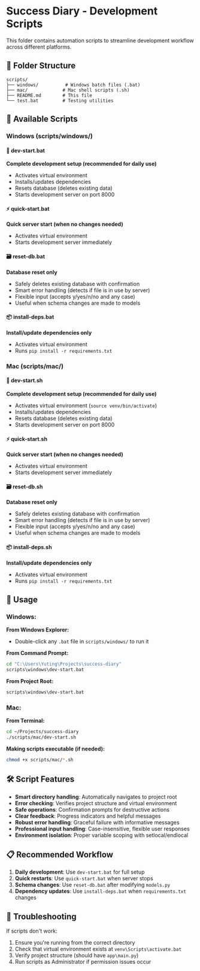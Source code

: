# Success Diary - Development Scripts

This folder contains automation scripts to streamline development workflow across different platforms.

## 📁 Folder Structure

```
scripts/
├── windows/          # Windows batch files (.bat)
├── mac/             # Mac shell scripts (.sh)
├── README.md        # This file
└── test.bat         # Testing utilities
```

## 📁 Available Scripts

### **Windows (scripts/windows/)**

#### 🚀 **dev-start.bat**
**Complete development setup (recommended for daily use)**
- Activates virtual environment
- Installs/updates dependencies
- Resets database (deletes existing data)
- Starts development server on port 8000

#### ⚡ **quick-start.bat**
**Quick server start (when no changes needed)**
- Activates virtual environment
- Starts development server immediately

#### 🗃️ **reset-db.bat**
**Database reset only**
- Safely deletes existing database with confirmation
- Smart error handling (detects if file is in use by server)
- Flexible input (accepts y/yes/n/no and any case)
- Useful when schema changes are made to models

#### 📦 **install-deps.bat**
**Install/update dependencies only**
- Activates virtual environment
- Runs `pip install -r requirements.txt`

### **Mac (scripts/mac/)**

#### 🚀 **dev-start.sh**
**Complete development setup (recommended for daily use)**
- Activates virtual environment (`source venv/bin/activate`)
- Installs/updates dependencies
- Resets database (deletes existing data)
- Starts development server on port 8000

#### ⚡ **quick-start.sh**
**Quick server start (when no changes needed)**
- Activates virtual environment
- Starts development server immediately

#### 🗃️ **reset-db.sh**
**Database reset only**
- Safely deletes existing database with confirmation
- Smart error handling (detects if file is in use by server)
- Flexible input (accepts y/yes/n/no and any case)
- Useful when schema changes are made to models

#### 📦 **install-deps.sh**
**Install/update dependencies only**
- Activates virtual environment
- Runs `pip install -r requirements.txt`

## 🎯 Usage

### **Windows:**

**From Windows Explorer:**
- Double-click any `.bat` file in `scripts/windows/` to run it

**From Command Prompt:**
```bash
cd "C:\Users\Yuting\Projects\success-diary"
scripts\windows\dev-start.bat
```

**From Project Root:**
```bash
scripts\windows\dev-start.bat
```

### **Mac:**

**From Terminal:**
```bash
cd ~/Projects/success-diary
./scripts/mac/dev-start.sh
```

**Making scripts executable (if needed):**
```bash
chmod +x scripts/mac/*.sh
```

## 🛠️ Script Features

- **Smart directory handling**: Automatically navigates to project root
- **Error checking**: Verifies project structure and virtual environment
- **Safe operations**: Confirmation prompts for destructive actions
- **Clear feedback**: Progress indicators and helpful messages
- **Robust error handling**: Graceful failure with informative messages
- **Professional input handling**: Case-insensitive, flexible user responses
- **Environment isolation**: Proper variable scoping with setlocal/endlocal

## 📋 Recommended Workflow

1. **Daily development**: Use `dev-start.bat` for full setup
2. **Quick restarts**: Use `quick-start.bat` when server stops
3. **Schema changes**: Use `reset-db.bat` after modifying `models.py`
4. **Dependency updates**: Use `install-deps.bat` when `requirements.txt` changes

## 🔧 Troubleshooting

If scripts don't work:
1. Ensure you're running from the correct directory
2. Check that virtual environment exists at `venv\Scripts\activate.bat`
3. Verify project structure (should have `app\main.py`)
4. Run scripts as Administrator if permission issues occur